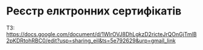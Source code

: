 # Реєстр елктронних сертифікатів
ТЗ: https://docs.google.com/document/d/1WlrOVJ8DhLgkzD2ricteJrQOnGjTmlB2pKDRtohRBC0/edit?usp=sharing_eil&ts=5e792629&urp=gmail_link
